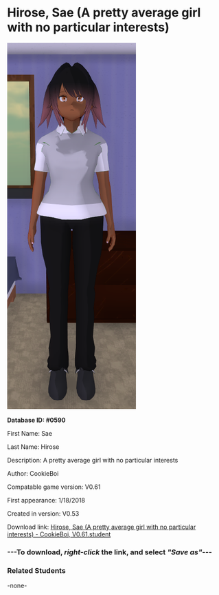 # Hirose, Sae (A pretty average girl with no particular interests)

<img src="../../Files/Images/Hirose, Sae (A pretty average girl with no particular interests).png" title="Hirose, Sae (A pretty average girl with no particular interests) - CookieBoi, V0.61">

**Database ID: #0590**

First Name: Sae

Last Name: Hirose

Description: A pretty average girl with no particular interests

Author: CookieBoi

Compatable game version: V0.61

First appearance: 1/18/2018

Created in version: V0.53

Download link: <a href="https://raw.githubusercontent.com/Arbiter1223/Daigaku-Gurashi-Custom-Students/master/Files/Student%20Files/Hirose%2C%20Sae%20(A%20pretty%20average%20girl%20with%20no%20particular%20interests)%20-%20CookieBoi%2C%20V0.61.student">Hirose, Sae (A pretty average girl with no particular interests) - CookieBoi, V0.61.student</a>

### ---**To download, _right-click_ the link, and select _"Save as"_**---

### Related Students

-none-

